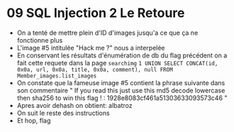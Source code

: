 # 09 SQL Injection 2 Le Retoure

- On a tenté de mettre plein d'ID d'images jusqu'a ce que ça ne fonctionne plus
- L'image #5 intitulée "Hack me ?" nous a interpelée
- En conservant les résultats d'énumération de db du flag précédent on a fait cette requete dans la page `searchimg`
`1 UNION SELECT CONCAT(id, 0x0a, url, 0x0a, title, 0x0a, comment), null FROM Member_images.list_images`
- On constate que la fameuse image #5 contient la phrase suivante dans son commentaire
"
If you read this just use this md5 decode lowercase then sha256 to win this flag ! : 1928e8083cf461a51303633093573c46
"
- Apres avoir dehash on obtient: albatroz
- On suit le reste des instructions
- Et hop, flag